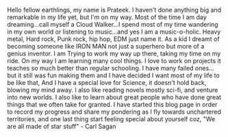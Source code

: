 Hello fellow earthlings, my name is Prateek. I haven't done anything big and remarkable in my life yet, but I'm on my way. Most of the time I am day dreaming...call myself a Cloud Walker...I spend most of my time wandering in my own world or listening to music...and yes I am a music-o-holic. Heavy metal, Hard rock, Punk rock, hip hop, EDM just name it. As a kid I dreamt of becoming someone like IRON MAN not just a superhero but more of a genius inventor. I am Trying to work my way up there, taking my time on my ride. On my way I am learning many cool things. I love to work on projects it teaches so much better than regular schooling. I have many failed ones… but it still was fun making them and I have decided I want most of my life to be like that, And I have a special love for Science, it doesn't hold back, blowing my mind away. I also like reading novels mostly sci-fi, and venture into new worlds. I also like to learn about great people who have done great things that we often take for granted. I have started this blog page in order to record my progress and share my pondering as I fly towards unchartered territories, and one last thing start feeling special about yourself coz, 
				"We are all made of star stuff" - Carl Sagan
